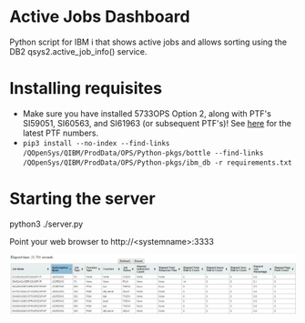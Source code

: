 # Active Jobs Dashboard
Python script for IBM i that shows active jobs and allows sorting
using the DB2 qsys2.active_job_info() service.  

# Installing requisites
 - Make sure you have installed 5733OPS Option 2, along with PTF's SI59051, SI60563, and SI61963 (or subsequent PTF's)!
   See [here](https://www.ibm.com/developerworks/community/wikis/home?lang=en#!/wiki/IBM%20i%20Technology%20Updates/page/Python%20PTFs) for the latest PTF numbers.
 - ```pip3 install --no-index --find-links /QOpenSys/QIBM/ProdData/OPS/Python-pkgs/bottle --find-links /QOpenSys/QIBM/ProdData/OPS/Python-pkgs/ibm_db -r requirements.txt```

# Starting the server 
python3 ./server.py

Point your web browser to http://&lt;systemname&gt;:3333

![screen shot](./active-jobs-dashboard/screenshot.jpg?raw=true)

